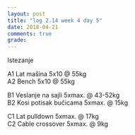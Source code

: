 ```yaml
---
layout: post
title: "log 2.14 week 4 day 5"
date: 2018-04-21
comments: true
grade:
---
```


Istezanje

A1 Lat mašina 5x10 @ 55kg     
A2 Bench 5x10 @ 55kg  

B1 Veslanje na sajli 5xmax. @ 43-52kg  
B2 Kosi potisak bučicama 5xmax. @ 15kg    

C1 Lat pulldown 5xmax. @ 17kg                
C2 Cable crossover 5xmax. @ 9kg      
